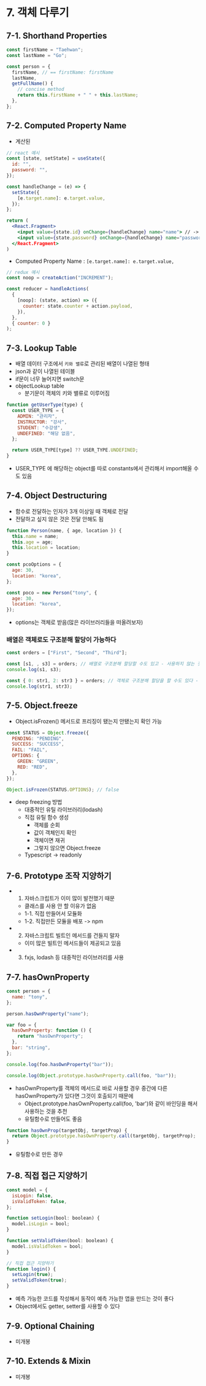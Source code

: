 # 7. 객체 다루기

## 7-1. Shorthand Properties

```js
const firstName = "Taehwan";
const lastName = "Go";

const person = {
  firstName, // == firstName: firstName
  lastName,
  getFullName() {
    // concise method
    return this.firstName + " " + this.lastName;
  },
};
```

## 7-2. Computed Property Name

- 계산된

```jsx
// react 예시
const [state, setState] = useState({
  id: "",
  password: "",
});

const handleChange = (e) => {
  setState({
    [e.target.name]: e.target.value,
  });
};

return (
  <React.Fragment>
    <input value={state.id} onChange={handleChange} name="name"> // -> state => { name: state.id }
    <input value={state.password} onChange={handleChange} name="password"> // -> { password: state.password }
  </React.Fragment>
)
```

- Computed Property Name : `[e.target.name]: e.target.value,`

```js
// redux 예시
const noop = createAction("INCREMENT");

const reducer = handleActions(
  {
    [noop]: (state, action) => ({
      counter: state.counter + action.payload,
    }),
  },
  { counter: 0 }
);
```

## 7-3. Lookup Table

- 배열 데이터 구조에서 `키와 밸류`로 관리된 배열이 나열된 형태
- json과 같이 나열된 테이블
- if문이 너무 늘어지면 switch문
- objectLookup table
  - 분기문이 객체의 키와 밸류로 이루어짐

```js
function getUserType(type) {
  const USER_TYPE = {
    ADMIN: "관리자",
    INSTRUCTOR: "강사",
    STUDENT: "수강생",
    UNDEFINED: "해당 없음",
  };

  return USER_TYPE[type] ?? USER_TYPE.UNDEFINED;
}
```

- USER_TYPE 에 해당하는 object를 따로 constants에서 관리해서 import해올 수도 있음

## 7-4. Object Destructuring

- 함수로 전달하는 인자가 3개 이상일 때 객체로 전달
- 전달하고 싶지 않은 것은 전달 안해도 됨

```js
function Person(name, { age, location }) {
  this.name = name;
  this.age = age;
  this.location = location;
}

const pcoOptions = {
  age: 30,
  location: "korea",
};

const poco = new Person("tony", {
  age: 30,
  location: "korea",
});
```

- options는 객체로 받음(많은 라이브러리들을 떠올려보자)

### 배열은 객체로도 구조분해 할당이 가능하다

```js
const orders = ["First", "Second", "Third"];

const [s1, , s3] = orders; // 배열로 구조분해 할당할 수도 있고 - 사용하지 않는 것은 비워놔도 됨
console.log(s1, s3);

const { 0: str1, 2: str3 } = orders; // 객체로 구조분해 할당을 할 수도 있다 - 많은 경우에 유용
console.log(str1, str3);
```

## 7-5. Object.freeze

- Object.isFrozen() 메서드로 프리징이 됐는지 안됐는지 확인 가능

```js
const STATUS = Object.freeze({
  PENDING: "PENDING",
  SUCCESS: "SUCCESS",
  FAIL: "FAIL",
  OPTIONS: {
    GREEN: "GREEN",
    RED: "RED",
  },
});

Object.isFrozen(STATUS.OPTIONS); // false
```

- deep freezing 방법
  - 대중적인 유틸 라이브러리(lodash)
  - 직접 유틸 함수 생성
    - 객체를 순회
    - 값이 객체인지 확인
    - 객체이면 재귀
    - 그렇지 않으면 Object.freeze
  - Typescript -> readonly

## 7-6. Prototype 조작 지양하기

- 1. 자바스크립트가 이미 많이 발전했기 때문

  - 클래스를 사용 안 할 이유가 없음
  - 1-1. 직접 만들어서 모듈화
  - 1-2. 직접만든 모듈을 배포 -> npm

- 2. 자바스크립트 빌트인 메서드를 건들지 말자

  - 이미 많은 빌트인 메서드들이 제공되고 있음

- 3. fxjs, lodash 등 대중적인 라이브러리를 사용

## 7-7. hasOwnProperty

```js
const person = {
  name: "tony",
};

person.hasOwnProperty("name");

var foo = {
  hasOwnProperty: function () {
    return "hasOwnProperty";
  },
  bar: "string",
};

console.log(foo.hasOwnProperty("bar"));

console.log(Object.prototype.hasOwnProperty.call(foo, "bar"));
```

- hasOwnProperty를 객체의 메서드로 바로 사용할 경우 중간에 다른 hasOwnProperty가 있다면 그것이 호출되기 때문에
  - Object.prototype.hasOwnProperty.call(foo, 'bar')와 같이 바인딩을 해서 사용하는 것을 추천
  - 유틸함수로 만들어도 좋음

```js
function hasOwnProp(targetObj, targetProp) {
  return Object.prototype.hasOwnProperty.call(targetObj, targetProp);
}
```

- 유틸함수로 만든 경우

## 7-8. 직접 접근 지양하기

```js
const model = {
  isLogin: false,
  isValidToken: false,
};

function setLogin(bool: boolean) {
  model.isLogin = bool;
}

function setValidToken(bool: boolean) {
  model.isValidToken = bool;
}

// 직접 접근 지양하기
function login() {
  setLogin(true);
  setValidToken(true);
}
```

- 예측 가능한 코드를 작성해서 동작이 예측 가능한 앱을 만드는 것이 좋다
- Object에서도 getter, setter를 사용할 수 있다

## 7-9. Optional Chaining

- 미개봉

## 7-10. Extends & Mixin

- 미개봉
